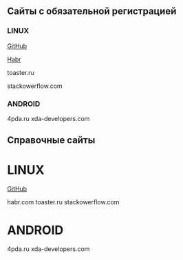 ## Cайты с обязательной регистрацией

### LINUX

[GitHub](http://github.com)

[Habr](http://habr.com)

toaster.ru

stackowerflow.com

### ANDROID

4pda.ru
xda-developers.com


## Справочные сайты ##

LINUX
====
[GitHub](http://github.com)

habr.com
toaster.ru
stackowerflow.com

ANDROID
====
4pda.ru
xda-developers.com
